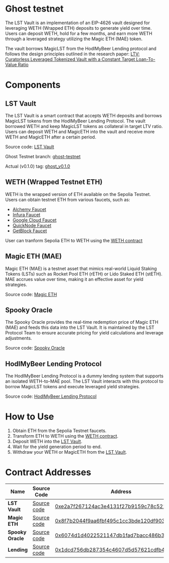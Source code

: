 # Ghost testnet

The LST Vault is an implementation of an EIP-4626 vault designed for leveraging WETH (Wrapped ETH) deposits to generate yield over time. Users can deposit WETH, hold for a few months, and earn more WETH through a leveraged strategy utilizing the Magic ETH (MAE) token.

The vault borrows MagicLST from the HodlMyBeer Lending protocol and follows the design principles outlined in the research paper: [LTV: Curatorless Leveraged Tokenized Vault with a Constant Target Loan-To-Value Ratio](https://github.com/ltvprotocol/papers/blob/main/LTV_Curatorless_Leveraged_Tokenized_Vault_with_a_Constant_Target_Loan-To-Value_Ratio.pdf)

# Components

## LST Vault

The LST Vault is a smart contract that accepts WETH deposits and borrows MagicLST tokens from the HodlMyBeer Lending Protocol. The vault borrowed WETH and keep MagicLST tokens as collateral in target LTV ratio. Users can deposit WETH and MagicETH into the vault and receive more WETH and MagicETH after a certain period.

Source code: [LST Vault](https://github.com/ltvprotocol/ltv_v0)

Ghost Testnet branch: [ghost-testnet](https://github.com/ltvprotocol/ltv_v0/tree/ghost)

Actual (v0.1.0) tag: [ghost_v0.1.0](https://github.com/ltvprotocol/ltv_v0/releases/tag/ghost_v0.1.0)

## WETH (Wrapped Testnet ETH)

WETH is the wrapped version of ETH available on the Sepolia Testnet. Users can obtain testnet ETH from various faucets, such as:

- [Alchemy Faucet](https://www.alchemy.com/faucets/ethereum-sepolia)
- [Infura Faucet](https://www.infura.io/zh/faucet/sepolia)
- [Google Cloud Faucet](https://cloud.google.com/application/web3/faucet/ethereum/sepolia)
- [QuickNode Faucet](https://faucet.quicknode.com/ethereum/sepolia)
- [GetBlock Faucet](https://getblock.io/faucet/eth-sepolia/)

User can tranform Sepolia ETH to WETH using the [WETH contract](https://sepolia.etherscan.io/address/0xfFf9976782d46CC05630D1f6eBAb18b2324d6B14#writeContract)

## Magic ETH (MAE)

Magic ETH (MAE) is a testnet asset that mimics real-world Liquid Staking Tokens (LSTs) such as Rocket Pool ETH (rETH) or Lido Staked ETH (stETH). MAE accrues value over time, making it an effective asset for yield strategies.

Source code: [Magic ETH](https://github.com/ltvprotocol/ltv_v0/blob/ghost/src/ghost/magic/MagicETH.sol)

## Spooky Oracle

The Spooky Oracle provides the real-time redemption price of Magic ETH (MAE) and feeds this data into the LST Vault. It is maintained by the LST Protocol Team to ensure accurate pricing for yield calculations and leverage adjustments.

Source code: [Spooky Oracle](https://github.com/ltvprotocol/ltv_v0/blob/ghost/src/ghost/spooky/SpookyOracle.sol)

## HodlMyBeer Lending Protocol

The HodlMyBeer Lending Protocol is a dummy lending system that supports an isolated WETH-to-MAE pool. The LST Vault interacts with this protocol to borrow MagicLST tokens and execute leveraged yield strategies.

Source code: [HodlMyBeer Lending Protocol](https://github.com/ltvprotocol/ltv_v0/blob/ghost/src/ghost/hodlmybeer/HodlMyBeerLending.sol)

# How to Use

1. Obtain ETH from the Sepolia Testnet faucets.
2. Transform ETH to WETH using the [WETH contract](https://sepolia.etherscan.io/address/0xfFf9976782d46CC05630D1f6eBAb18b2324d6B14#writeContract).
3. Deposit WETH into the [LST Vault](https://sepolia.etherscan.io/address/0xe2a7f267124ac3e4131f27b9159c78c521a44f3c#writeProxyContract).
4. Wait for the yield generation period to end.
5. Withdraw your WETH or MagicETH from the [LST Vault](https://sepolia.etherscan.io/address/0xe2a7f267124ac3e4131f27b9159c78c521a44f3c#writeProxyContract).

# Contract Addresses

| Name           | Source Code | Address |
|--------------|-------------|---------|
| **LST Vault** | [Source code](https://github.com/ltvprotocol/ltv_v0/blob/ghost/src/ltv_lendings/GhostLTV.sol) | [0xe2a7f267124ac3e4131f27b9159c78c521a44f3c](https://sepolia.etherscan.io/address/0xe2a7f267124ac3e4131f27b9159c78c521a44f3c) | 
| **Magic ETH** | [Source code](https://github.com/ltvprotocol/ltv_v0/blob/ghost/src/ghost/magic/MagicETH.sol) | [0x8f7b2044f9aa6fbf495c1cc3bde120df9032ae43](https://sepolia.etherscan.io/address/0x8f7b2044f9aa6fbf495c1cc3bde120df9032ae43#code) 
| **Spooky Oracle** | [Source code](https://github.com/ltvprotocol/ltv_v0/blob/ghost/src/ghost/spooky/SpookyOracle.sol) | [0x6074d1d4022521147db1fad7bacc486b35a64df3](https://sepolia.etherscan.io/address/0x6074d1d4022521147db1fad7bacc486b35a64df3)
| **Lending** | [Source code](https://github.com/ltvprotocol/ltv_v0/blob/ghost/src/ghost/hodlmybeer/HodlMyBeerLending.sol) | [0x1dcd756db287354c4607d5d57621cdfb4456e2d4](https://sepolia.etherscan.io/address/0x1dcd756db287354c4607d5d57621cdfb4456e2d4#readProxyContract) 
